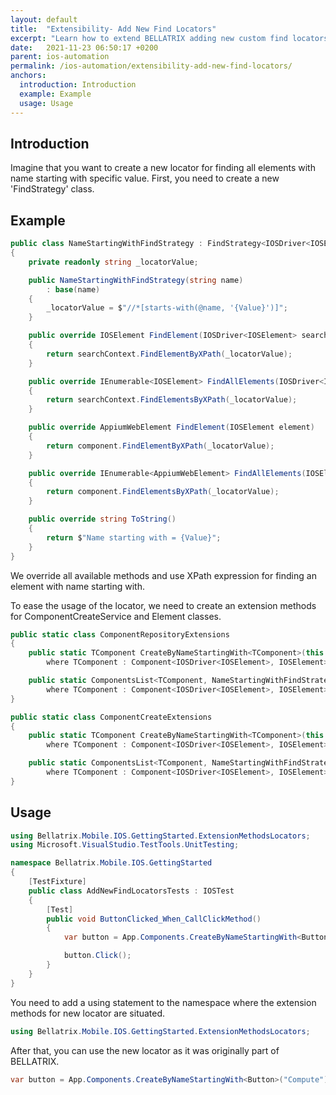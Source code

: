 ```yaml
---
layout: default
title:  "Extensibility- Add New Find Locators"
excerpt: "Learn how to extend BELLATRIX adding new custom find locators."
date:   2021-11-23 06:50:17 +0200
parent: ios-automation
permalink: /ios-automation/extensibility-add-new-find-locators/
anchors:
  introduction: Introduction
  example: Example
  usage: Usage
---
```

Introduction
------------
Imagine that you want to create a new locator for finding all elements with name starting with specific value. First, you need to create a new 'FindStrategy' class.

Example
-------
```csharp
public class NameStartingWithFindStrategy : FindStrategy<IOSDriver<IOSElement>, IOSElement>
{
    private readonly string _locatorValue;

    public NameStartingWithFindStrategy(string name)
        : base(name)
    {
        _locatorValue = $"//*[starts-with(@name, '{Value}')]";
    }

    public override IOSElement FindElement(IOSDriver<IOSElement> searchContext)
    {
        return searchContext.FindElementByXPath(_locatorValue);
    }

    public override IEnumerable<IOSElement> FindAllElements(IOSDriver<IOSElement> searchContext)
    {
        return searchContext.FindElementsByXPath(_locatorValue);
    }

    public override AppiumWebElement FindElement(IOSElement element)
    {
        return component.FindElementByXPath(_locatorValue);
    }

    public override IEnumerable<AppiumWebElement> FindAllElements(IOSElement element)
    {
        return component.FindElementsByXPath(_locatorValue);
    }

    public override string ToString()
    {
        return $"Name starting with = {Value}";
    }
}
```
We override all available methods and use XPath expression for finding an element with name starting with.

To ease the usage of the locator, we need to create an extension methods for ComponentCreateService and Element classes.

```csharp
public static class ComponentRepositoryExtensions
{
    public static TComponent CreateByNameStartingWith<TComponent>(this ComponentCreateService repo, string id)
        where TComponent : Component<IOSDriver<IOSElement>, IOSElement> => repo.Create<TComponent, NameStartingWithFindStrategy, IOSDriver<IOSElement>, IOSElement>(new NameStartingWithFindStrategy(id));

    public static ComponentsList<TComponent, NameStartingWithFindStrategy, IOSDriver<IOSElement>, IOSElement> CreateAllByNameStartingWith<TComponent>(this ComponentCreateService repo, string id)
        where TComponent : Component<IOSDriver<IOSElement>, IOSElement> => new ComponentsList<TComponent, NameStartingWithFindStrategy, IOSDriver<IOSElement>, IOSElement>(new NameStartingWithFindStrategy(id), null);
}
```

```csharp
public static class ComponentCreateExtensions
{
    public static TComponent CreateByNameStartingWith<TComponent>(this Element<IOSDriver<IOSElement>, IOSElement> element, string id)
        where TComponent : Component<IOSDriver<IOSElement>, IOSElement> => App.Components.Create<TComponent, NameStartingWithFindStrategy>(new NameStartingWithFindStrategy(id));

    public static ComponentsList<TComponent, NameStartingWithFindStrategy, IOSDriver<IOSElement>, IOSElement> CreateAllByNameStartingWith<TComponent>(this Element<IOSDriver<IOSElement>, IOSElement> element, string id)
        where TComponent : Component<IOSDriver<IOSElement>, IOSElement> => new ComponentsList<TComponent, NameStartingWithFindStrategy, IOSDriver<IOSElement>, IOSElement>(new NameStartingWithFindStrategy(id), component.WrappedElement);
}
```

Usage
------------
```csharp
using Bellatrix.Mobile.IOS.GettingStarted.ExtensionMethodsLocators;
using Microsoft.VisualStudio.TestTools.UnitTesting;

namespace Bellatrix.Mobile.IOS.GettingStarted
{
    [TestFixture]
    public class AddNewFindLocatorsTests : IOSTest
    {
        [Test]
        public void ButtonClicked_When_CallClickMethod()
        {
            var button = App.Components.CreateByNameStartingWith<Button>("Compute");

            button.Click();
        }
    }
}
```
You need to add a using statement to the namespace where the extension methods for new locator are situated.

```csharp
using Bellatrix.Mobile.IOS.GettingStarted.ExtensionMethodsLocators;
```
After that, you can use the new locator as it was originally part of BELLATRIX.
```csharp
var button = App.Components.CreateByNameStartingWith<Button>("Compute");
```